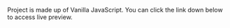 Project is made up of Vanilla JavaScript. You can click the link down below to access live preview.
